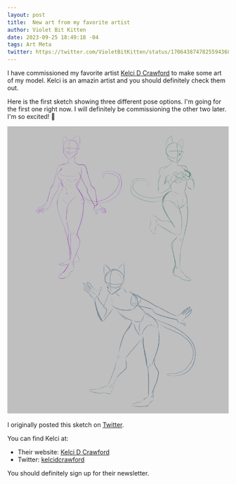```yaml
---
layout: post
title:  New art from my favorite artist
author: Violet Bit Kitten
date: 2023-09-25 18:49:18 -04
tags: Art Meta
twitter: https://twitter.com/VioletBitKitten/status/1706438747825594368
---
```

I have commissioned my favorite artist [Kelci D Crawford](https://www.kelcidcrawford.com/) to make some art of my model.
Kelci is an amazin artist and you should definitely check them out.

Here is the first sketch showing three different pose options.
I'm going for the first one right now.
I will definitely be commissioning the other two later.
I'm so excited! 💜

![Sketch from Kelci](/assets/posts/VioletBitKitten_Commission_WIP_1.png)

I originally posted this sketch on [Twitter](https://twitter.com/VioletBitKitten/status/1706438747825594368).

You can find Kelci at:
* Their website: [Kelci D Crawford](https://www.kelcidcrawford.com/)
* Twitter: [kelcidcrawford](https://twitter.com/kelcidcrawford)

You should definitely sign up for their newsletter.